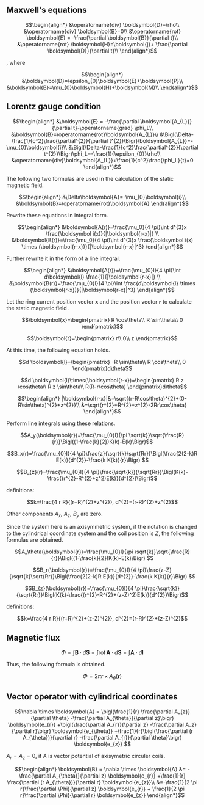 ## Maxwell's equations

```math
\begin{align*}
&\operatorname{div} \boldsymbol{D}=\rho\\

&\operatorname{div} \boldsymbol{B}=0\\

&\operatorname{rot} \boldsymbol{E} = -\frac{\partial \boldsymbol{B}}{\partial t}\\

&\operatorname{rot} \boldsymbol{H}=\boldsymbol{j}+ \frac{\partial \boldsymbol{D}}{\partial t}\\

\end{align*}
```
, where
```math
\begin{align*}
&\boldsymbol{D}=\epsilon_{0}\boldsymbol{E}+\boldsymbol{P}\\

&\boldsymbol{B}=\mu_{0}\boldsymbol{H}+\boldsymbol{M}\\

\end{align*}
```
## Lorentz gauge condition

```math
\begin{align*}

&\boldsymbol{E} = -\frac{\partial \boldsymbol{A_{L}}}{\partial t}-\operatorname{grad} \phi_L\\

&\boldsymbol{B}=\operatorname{rot}\boldsymbol{A_{L}}\\

&\Bigl(\Delta-\frac{1}{c^2}\frac{\partial^{2}}{\partial t^{2}}\Bigr)\boldsymbol{A_{L}}=-\mu_{0}\boldsymbol{i}\\

&\Bigl(\Delta-\frac{1}{c^2}\frac{\partial^{2}}{\partial t^{2}}\Bigr)\phi_L=-\frac{1}{\epsilon_{0}}\rho\\

&\operatorname{div}\boldsymbol{A_{L}}+\frac{1}{c^2}\frac{\phi_L}{t}=0
\end{align*}
```

The following two formulas are used in the calculation of the static magnetic field.

```math
\begin{align*}

&\Delta\boldsymbol{A}=-\mu_{0}\boldsymbol{i}\\

&\boldsymbol{B}=\operatorname{rot}\boldsymbol{A}
\end{align*}
```
Rewrite these equations in integral form.

```math
\begin{align*}
&\boldsymbol{A(r)}=\frac{\mu_0}{4 \pi}\int d^{3}x \frac{\boldsymbol i(x)}{|\boldsymbol{r-x}|} \\
&\boldsymbol{B(r)}=\frac{\mu_0}{4 \pi}\int d^{3}x \frac{\boldsymbol i(x) \times (\boldsymbol{r-x})}{|\boldsymbol{r-x}|^3}
\end{align*}
```

Further rewrite it in the form of a line integral.

```math
\begin{align*}
&\boldsymbol{A(r)}=\frac{\mu_{0}I}{4 \pi}\int d\boldsymbol{l} \frac{1}{|\boldsymbol{r-x}|} \\
&\boldsymbol{B(r)}=\frac{\mu_{0}I}{4 \pi}\int  \frac{d\boldsymbol{l} \times (\boldsymbol{r-x})}{|\boldsymbol{r-x}|^3}
\end{align*}
```

Let the ring current position vector $`\boldsymbol{x}`$ and the position vector $`\boldsymbol{r}`$ to calculate the static magnetic field . 

```math
\boldsymbol{x}=\begin{pmatrix}
R \cos\theta\\
R \sin\theta\\
0
\end{pmatrix}
```

```math
\boldsymbol{r}=\begin{pmatrix}
r\\
0\\
z
\end{pmatrix}
```

At this time, the following equation holds.

```math
d \boldsymbol{l}=\begin{pmatrix}
-R \sin\theta\\
R \cos\theta\\
0
\end{pmatrix}d\theta
```

```math
d \boldsymbol{l}\times(\boldsymbol{r-x})=\begin{pmatrix}
R z \cos\theta\\
R z \sin\theta\\
R(R-r\cos\theta)
\end{pmatrix}d\theta
```

```math
\begin{align*}
|\boldsymbol{r-x}|&=\sqrt{(r-R\cos\theta)^{2}+(0-R\sin\theta)^{2}+z^{2}}\\
&=\sqrt{r^{2}+R^{2}+z^{2}-2Rr\cos\theta}
\end{align*}
```

Perform line integrals using these relations.

```math
A_y(\boldsymbol{r})=\frac{\mu_{0}I}{\pi \sqrt{k}}\sqrt{\frac{R}{r}}\Bigl((1-\frac{k}{2})K(k)-E(k)\Bigr)
```

```math
B_x(r)=\frac{\mu_{0}I}{4 \pi}\frac{z}{\sqrt{k}\sqrt{Rr}}\Bigl(\frac{2(2-k)R E(k)}{d^{2}}-\frac{k K(k)}{r}\Bigr)

```

```math
B_{z}(r)=\frac{\mu_{0}I}{4 \pi}\frac{\sqrt{k}}{\sqrt{Rr}}\Bigl(K(k)-\frac{(r^{2}-R^{2}+z^2)E(k)}{d^{2}}\Bigr)
```
definitions:

```math
k=\frac{4 r R}{(r+R)^{2}+z^{2}}, d^{2}=(r-R)^{2}+z^{2}
```

Other components $`A_x`$, $`A_z`$, $`B_y`$ are zero.

Since the system here is an axisymmetric system, if the notation is changed to the cylindrical coordinate system and the coil position is $`Z`$, the following formulas are obtained.

```math
A_\theta(\boldsymbol{r})=\frac{\mu_{0}I}{\pi \sqrt{k}}\sqrt{\frac{R}{r}}\Bigl((1-\frac{k}{2})K(k)-E(k)\Bigr)

```

```math
B_r(\boldsymbol{r})=\frac{\mu_{0}I}{4 \pi}\frac{z-Z}{\sqrt{k}\sqrt{Rr}}\Bigl(\frac{2(2-k)R E(k)}{d^{2}}-\frac{k K(k)}{r}\Bigr)

```

```math
B_{z}(\boldsymbol{r})=\frac{\mu_{0}I}{4 \pi}\frac{\sqrt{k}}{\sqrt{Rr}}\Bigl(K(k)-\frac{(r^{2}-R^{2}+(z-Z)^2)E(k)}{d^{2}}\Bigr)
```
definitions:

```math
k=\frac{4 r R}{(r+R)^{2}+(z-Z)^{2}}, d^{2}=(r-R)^{2}+(z-Z)^{2}
```


## Magnetic flux
```math
\Phi=\int\boldsymbol{B}\cdot d\boldsymbol{S}=\int\operatorname{rot}\boldsymbol{A}\cdot d\boldsymbol{S}=\int \boldsymbol{A}\cdot d\boldsymbol{l}
```
Thus, the following formula is obtained.

```math
\Phi=2\pi r \times A_\theta(\boldsymbol{r})
```

## Vector operator with cylindrical coordinates

```math
\nabla \times \boldsymbol{A} = 
\bigl(\frac{1}{r} \frac{\partial A_{z}}{\partial \theta} -\frac{\partial A_{\theta}}{\partial z}\bigr) \boldsymbol{e_{r}}

+\bigl(\frac{\partial A_{r}}{\partial z} -\frac{\partial A_z}{\partial r}\bigr) \boldsymbol{e_{\theta}}

+\frac{1}{r}\bigl(\frac{\partial (r A_{\theta})}{\partial r} -\frac{\partial A_{r}}{\partial \theta}\bigr) \boldsymbol{e_{z}}

```

$`A_{r} = A_{z}=0`$, if $`A`$ is vector potential of axisymetric circuler coils.

```math
\begin{align*}
\boldsymbol{B} = \nabla \times \boldsymbol{A} &= 
 -\frac{\partial A_{\theta}}{\partial z} \boldsymbol{e_{r}}

+\frac{1}{r} \frac{\partial (r A_{\theta})}{\partial r}  \boldsymbol{e_{z}}\\

&=-\frac{1}{2 \pi r}\frac{\partial \Phi}{\partial z} \boldsymbol{e_{r}} 
+ \frac{1}{2 \pi r}\frac{\partial \Phi}{\partial r} \boldsymbol{e_{z}}
\end{align*}
```

